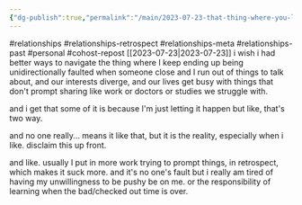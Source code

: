 ```yaml
---
{"dg-publish":true,"permalink":"/main/2023-07-23-that-thing-where-you-lose-nd-4-nd-relationships-because-you-can-t-prompt-conversation-if-you-don-t-know-their-interests-well/"}
---
```



#relationships #relationships-retrospect #relationships-meta #relationships-past #personal #cohost-repost
[[2023-07-23\|2023-07-23]]
i wish i had better ways to navigate the thing where I keep ending up being unidirectionally faulted when someone close and I run out of things to talk about, and our interests diverge, and our lives get busy with things that don't prompt sharing like work or doctors or studies we struggle with.

and i get that some of it is because I'm just letting it happen but like, that's two way.

and no one really... means it like that, but it is the reality, especially when i like. disclaim this up front.

and like. usually I put in more work trying to prompt things, in retrospect, which makes it suck more. and it's no one's fault but i really am tired of having my unwillingness to be pushy be on me. or the responsibility of learning when the bad/checked out time is over.

